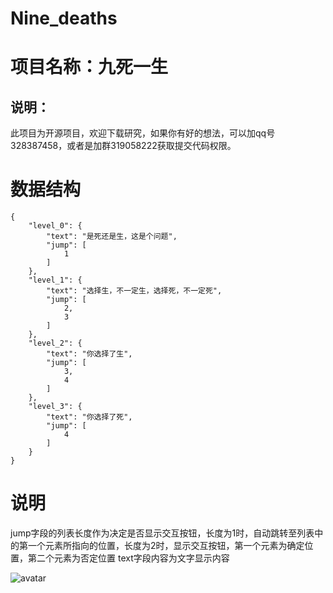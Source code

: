 # Nine_deaths
# 项目名称：九死一生
## 说明：
  此项目为开源项目，欢迎下载研究，如果你有好的想法，可以加qq号328387458，或者是加群319058222获取提交代码权限。
# 数据结构
```
{
    "level_0": {
        "text": "是死还是生，这是个问题",
        "jump": [
            1
        ]
    },
    "level_1": {
        "text": "选择生，不一定生，选择死，不一定死",
        "jump": [
            2,
            3
        ]
    },
    "level_2": {
        "text": "你选择了生",
        "jump": [
            3,
            4
        ]
    },
    "level_3": {
        "text": "你选择了死",
        "jump": [
            4
        ]
    }
}
```
# 说明
jump字段的列表长度作为决定是否显示交互按钮，长度为1时，自动跳转至列表中的第一个元素所指向的位置，长度为2时，显示交互按钮，第一个元素为确定位置，第二个元素为否定位置
text字段内容为文字显示内容


![avatar](http://baidu.com/pic/doge.png)
